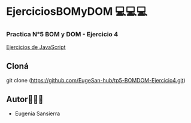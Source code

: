  # EjerciciosBOMyDOM 💻💻💻

### Practica N°5  BOM y DOM - Ejercicio 4

[Ejercicios de JavaScript](https://docs.google.com/document/d/1kA4muGGnCnD0am3vBB4h7VYamCSH1eB_znUmMKPC2w8/edit)

## Cloná 

git clone (https://github.com/EugeSan-hub/tp5-BOMDOM-Ejercicio4.git)
## Autor👩🏽‍💻
- Eugenia Sansierra